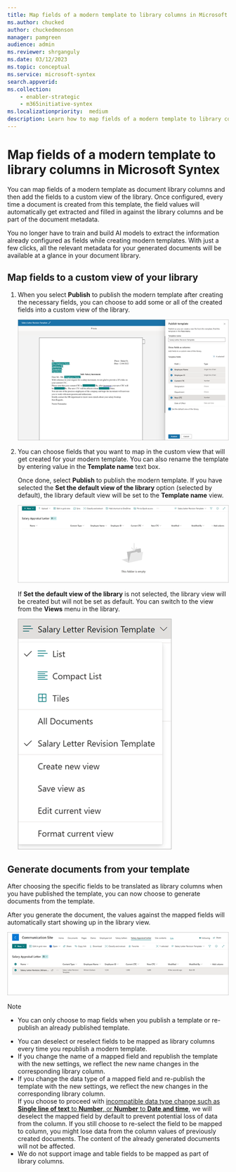 ```yaml
---
title: Map fields of a modern template to library columns in Microsoft Syntex
ms.author: chucked
author: chuckedmonson
manager: pamgreen
audience: admin
ms.reviewer: shrganguly
ms.date: 03/12/2023
ms.topic: conceptual
ms.service: microsoft-syntex
search.appverid:
ms.collection:
    - enabler-strategic
    - m365initiative-syntex
ms.localizationpriority:  medium
description: Learn how to map fields of a modern template to library columns in Microsoft Syntex.
---
```


# Map fields of a modern template to library columns in Microsoft Syntex

You can map fields of a modern template as document library columns and then add the fields to a custom view of the library. Once configured, every time a document is created from this template, the field values will automatically get extracted and filled in against the library columns and be part of the document metadata.

You no longer have to train and build AI models to extract the information already configured as fields while creating modern templates. With just a few clicks, all the relevant metadata for your generated documents will be available at a glance in your document library.

## Map fields to a custom view of your library

1. When you select **Publish** to publish the modern template after creating the necessary fields, you can choose to add some or all of the created fields into a custom view of the library.

   ![Screenshot of the Publish template panel and template document.](../media/content-understanding/content-assembly-map-fields-1.png)

2. You can choose fields that you want to map in the custom view that will get created for your modern template. You can also rename the template by entering value in the **Template name** text box.

   Once done, select **Publish** to publish the modern template. If you have selected the **Set the default view of the library** option (selected by default), the library default view will be set to the **Template name** view.

   ![Screenshot of the document library showing the template as the default view.](../media/content-understanding/content-assembly-map-fields-2.png)

   If **Set the default view of the library** is not selected, the library view will be created but will not be set as default. You can switch to the view from the **Views** menu in the library.

   ![Screenshot of document library Views menu with the template selected as the default view.](../media/content-understanding/content-assembly-map-fields-3.png)

 ## Generate documents from your template
 
After choosing the specific fields to be translated as library columns when you have published the template, you can now choose to generate documents from the template.

After you generate the document, the values against the mapped fields will automatically start showing up in the library view.

   ![Screenshot of document library showing the mapped fields in the library view.](../media/content-understanding/content-assembly-map-fields-4.png)

   > [!NOTE]
   > - You can only choose to map fields when you publish a template or re-publish an already published template.<br>
 - You can deselect or reselect fields to be mapped as library columns every time you republish a modern template.<br>
 - If you change the name of a mapped field and republish the template with the new settings, we reflect the new name changes in the corresponding library column.<br>
 - If you change the data type of a mapped field and re-publish the template with the new settings, we reflect the new changes in the corresponding library column.<br> If you choose to proceed with [incompatible data type change such as **Single line of text** to **Number**, or **Number** to **Date and time**](https://support.microsoft.com/office/0d8ddb7b-7dc7-414d-a283-ee9dca891df7), we will deselect the mapped field by default to prevent potential loss of data from the column. If you still choose to re-select the field to be mapped to column, you might lose data from the column values of previously created documents. The content of the already generated documents will not be affected.<br>
 - We do not support image and table fields to be mapped as part of library columns. 
 
